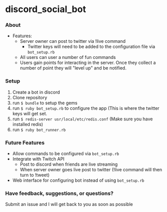 # discord_social_bot
### About
* Features:
  * Server owner can post to twitter via !live command
    * Twitter keys will need to be added to the configuration file via `bot_setup.rb`
  * All users can user a number of fun commands
  * Users gain points for interacting in the server. Once they collect a number of point they will "level up" and be notified.

### Setup
1. Create a bot in discord
1. Clone repository
1. run `$ bundle` to setup the gems
1. run `$ ruby bot_setup.rb` to configure the app (This is where the twitter keys will get set.
1. run `$ redis-server usr/local/etc/redis.conf` (Make sure you have installed redis)
1. run `$ ruby bot_runner.rb`

### Future Features
* Allow commands to be configured via `bot_setup.rb`
* Integrate with Twitch API
  * Post to discord when friends are live streaming
  * When server owner goes live post to twitter (!live command will then turn to !tweet)
* Web interface for configuring bot instead of using `bot_setup.rb`

### Have feedback, suggestions, or questions?
Submit an issue and I will get back to you as soon as possible

